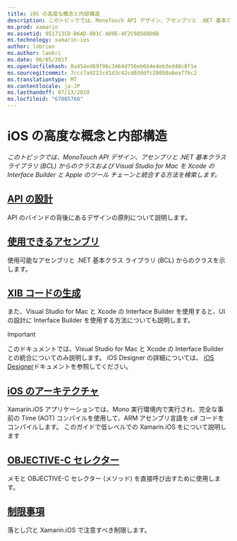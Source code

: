 ```yaml
---
title: iOS の高度な概念と内部構造
description: このトピックでは、MonoTouch API デザイン、アセンブリと .NET 基本クラス ライブラリ (BCL) からのクラスおよび Visual Studio for Mac を Xcode の Interface Builder と Apple のツール チェーンと統合する方法を検索します。
ms.prod: xamarin
ms.assetid: 951713CD-D6AD-981C-A09E-4F2C98588D8B
ms.technology: xamarin-ios
author: lobrien
ms.author: laobri
ms.date: 06/05/2017
ms.openlocfilehash: 8a454e469f96c3464d756eb6b4e4eb3ed40c8f1e
ms.sourcegitcommit: 7ccc7a9223cd1d3c42cd03ddfc28050a8ea776c2
ms.translationtype: MT
ms.contentlocale: ja-JP
ms.lasthandoff: 07/13/2019
ms.locfileid: "67865760"
---
```

# <a name="ios-advanced-concepts-and-internals"></a>iOS の高度な概念と内部構造

_このトピックでは、MonoTouch API デザイン、アセンブリと .NET 基本クラス ライブラリ (BCL) からのクラスおよび Visual Studio for Mac を Xcode の Interface Builder と Apple のツール チェーンと統合する方法を検索します。_

## <a name="api-designiosinternalsapi-designindexmd"></a>[API の設計](~/ios/internals/api-design/index.md)

API のバインドの背後にあるデザインの原則について説明します。

## <a name="available-assembliescross-platforminternalsavailable-assembliesmd"></a>[使用できるアセンブリ](~/cross-platform/internals/available-assemblies.md)

使用可能なアセンブリと .NET 基本クラス ライブラリ (BCL) からのクラスを示します。

## <a name="xib-code-generationiosinternalsxib-code-generationmd"></a>[XIB コードの生成](~/ios/internals/xib-code-generation.md)

また、Visual Studio for Mac と Xcode の Interface Builder を使用すると、UI の設計に Interface Builder を使用する方法についても説明します。

> [!IMPORTANT]
> このドキュメントでは、Visual Studio for Mac と Xcode の Interface Builder との統合についてのみ説明します。 iOS Designer の詳細については、 [iOS Designer](~/ios/user-interface/designer/index.md)ドキュメントを参照してください。

## <a name="ios-architectureiosinternalsarchitecturemd"></a>[iOS のアーキテクチャ](~/ios/internals/architecture.md)

Xamarin.iOS アプリケーションでは、Mono 実行環境内で実行され、完全な事前の Time (AOT) コンパイルを使用して、ARM アセンブリ言語を c# コードをコンパイルします。 このガイドで低レベルでの Xamarin.iOS をについて説明します

## <a name="objective-c-selectorsiosinternalsobjective-c-selectorsmd"></a>[OBJECTIVE-C セレクター](~/ios/internals/objective-c-selectors.md)

メモと OBJECTIVE-C セレクター (メソッド) を直接呼び出すために使用します。

## <a name="limitationslimitationsmd"></a>[制限事項](limitations.md)

落とし穴と Xamarin.iOS で注意すべき制限します。
